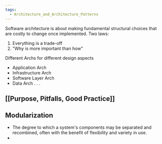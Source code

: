 ```yaml
---
tags:
  - Architecture_and_Architecture_Patterns
---
```

Software architecture is about making fundamental structural choices that are costly to change once implemented. Two laws:
1. Everything is a trade-off
2. "Why is more important than how"

Different Archs for different design aspects
- Application Arch
- Infrastructure Arch
- Software Layer Arch
- Data Arch . . .

## [[Purpose, Pitfalls, Good Practice]]

## Modularization
- The degree to which a system's components may be separated and recombined, often with the benefit of flexibility and variety in use.
- 